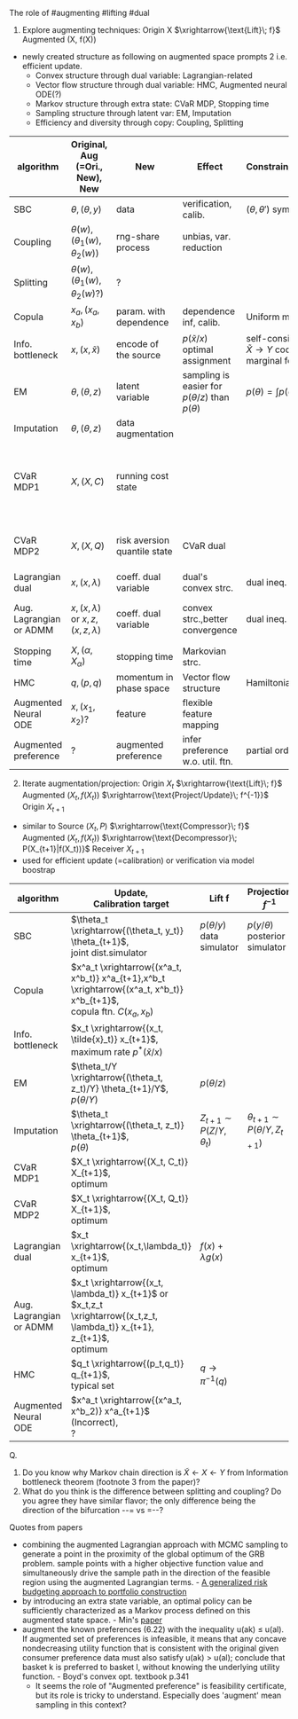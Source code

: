 
The role of #augmenting #lifting #dual 
1. Explore augmenting techniques: Origin X $\xrightarrow{\text{Lift}\; f}$ Augmented (X, f(X))
- newly created structure as following on augmented space prompts 2 i.e. efficient update.
	- Convex structure through dual variable: Lagrangian-related 
	- Vector flow structure through dual variable: HMC, Augmented neural ODE(?)
	- Markov structure through extra state: CVaR MDP, Stopping time
	- Sampling structure through latent var: EM, Imputation
	- Efficiency and diversity through copy: Coupling, Splitting


| algorithm               | Original, <br> Aug (=Ori., New), New        | New                          | Effect                                                 | Constrain/Invariant/Conserve                                                                                                      | Ref                                                                                                                                                                                                                   |
| ----------------------- | ------------------------------------------- | ---------------------------- | ------------------------------------------------------ | --------------------------------------------------------------------------------------------------------------------------------- | --------------------------------------------------------------------------------------------------------------------------------------------------------------------------------------------------------------------- |
| SBC                     | $\theta, (\theta, y)$                       | data                         | verification, calib.                                   | $(\theta, \theta')$ symmetry                                                                                                      |                                                                                                                                                                                                                       |
| Coupling                | $\theta(w), (\theta_1(w), \theta_2(w))$     | rng-share process            | unbias, var. reduction                                 |                                                                                                                                   | [Maximal Couplings of the Metropolis–Hastings Algorithm](http://proceedings.mlr.press/v130/wang21d/wang21d.pdf)                                                                                                       |
| Splitting               | $\theta(w), (\theta_1(w), \theta_2(w)?)$    | ?                            |                                                        |                                                                                                                                   |                                                                                                                                                                                                                       |
| Copula                  | $x_a, (x_a, x_b)$                           | param. with dependence       | dependence inf, calib.                                 | Uniform marginal                                                                                                                  |                                                                                                                                                                                                                       |
| Info. bottleneck        | $x, (x,\tilde{x})$                          | encode of the source         | $p(\tilde{x}/x)$ optimal assignment                    | self-consistent eq. for $X \rightarrow \tilde{X},\tilde{X} \rightarrow Y$ coding <br> marginal for p$(y/\tilde{x}), p(\tilde{x})$ | [Tishby2000](https://arxiv.org/abs/physics/0004057)(Thm.4)                                                                                                                                                            |
| EM                      | $\theta, (\theta, z)$                       | latent variable              | sampling is easier for $p(\theta/z)$ than $p(\theta )$ | $p(\theta) =\int p(\theta/z)dz$                                                                                                   |                                                                                                                                                                                                                       |
| Imputation              | $\theta, (\theta, z)$                       | data augmentation            |                                                        |                                                                                                                                   |                                                                                                                                                                                                                       |
| CVaR MDP1               | $X, (X , C)$                                | running cost state           |                                                        |                                                                                                                                   | Bäuerle(2011), Huang(2016), Miller(2017), Chow(2018), Backhoff-Veraguas(2020) from [Min20](http://www.mskyt.net/wp-content/uploads/2020/11/cvar-exec.pdf)                                                             |
| CVaR MDP2               | $X, (X , Q)$                                | risk aversion quantile state | CVaR dual                                              |                                                                                                                                   | Pflug(2016), [Chow et al. (2015)](https://papers.nips.cc/paper/2015/file/64223ccf70bbb65a3a4aceac37e21016-Paper.pdf), Chapman(2018), Li(2020), [Min20](http://www.mskyt.net/wp-content/uploads/2020/11/cvar-exec.pdf) |
| Lagrangian dual         | $x, (x,\lambda)$                            | coeff. dual variable         | dual's convex strc.                                    | dual ineq.  infsup>=supinf                                                                                                        |                                                                                                                                                                                                                       |
| Aug. Lagrangian or ADMM | $x, (x, \lambda)$ or $x,z,  (x,z, \lambda)$ | coeff. dual variable         | convex strc.,better convergence                        | dual ineq.                                                                                                                        | [A generalized risk budgeting approach to portfolio construction](http://www.columbia.edu/~mh2078/A_generalized_risk_budgeting_approach.pdf)                                                                          |
| Stopping time           | $X, (\alpha,X_\alpha)$                      | stopping time                | Markovian strc.                                        |                                                                                                                                   | Chung, Intro to prob. Ch.9                                                                                                                                                                                            |
| HMC                     | $q, (p,q)$                                  | momentum in phase space      | Vector flow structure                                  | Hamiltonian symplectic vol.                                                                                                       |                                                                                                                                                                                                                       |
| Augmented Neural ODE    | $x, (x_1, x_2)$?                            | feature                      | flexible feature mapping                               |                                                                                                                                   | [Augmented Neural ODEs](https://arxiv.org/abs/1904.01681)                                                                                                                                                             |
| Augmented preference    | ?                                           | augmented preference         | infer preference w.o. util. ftn.                       | partial order                                                                                                                     | Boyd, Convex Optimization Ch.6                                                                                                                                                                                        |

2. Iterate augmentation/projection: Origin $X_t$ $\xrightarrow{\text{Lift}\; f}$  Augmented ($X_t, f(X_t)$)  $\xrightarrow{\text{Project/Update}\; f^{-1}}$  Origin $X_{t+1}$
- similar to Source ($X_t, P$) $\xrightarrow{\text{Compressor}\; f}$  Augmented ($X_t, f(X_t)$)  $\xrightarrow{\text{Decompressor}\; P(X_{t+1}|f(X_t))}$  Receiver $X_{t+1}$
- used for efficient update (=calibration) or verification via model boostrap
 
| algorithm               | Update, <br>Calibration target                                                                                            | Lift f                        | Projection $f^{-1}$               |
| ----------------------- | ------------------------------------------------------------------------------------------------------------------------- | ----------------------------- | --------------------------------- |
| SBC                     | $\theta_t \xrightarrow{(\theta_t, y_t)} \theta_{t+1}$,<br>joint dist.simulator                                            | $p(\theta/y)$ data simulator  | $p(y/\theta)$ posterior simulator |
| Copula                  | $x^a_t \xrightarrow{(x^a_t, x^b_t)} x^a_{t+1},x^b_t \xrightarrow{(x^a_t, x^b_t)} x^b_{t+1}$,<br>copula ftn. $C(x_a,x_b)$  |                               |                                   |
| Info. bottleneck        | $x_t \xrightarrow{(x_t, \tilde{x}_t)} x_{t+1}$,<br> maximum rate $p^{*}(\tilde{x}/x)$                                     |                               |                                   |
| EM                      | $\theta_t/Y \xrightarrow{(\theta_t, z_t)/Y} \theta_{t+1}/Y$,<br> $p(\theta/Y)$                                            | $p(\theta / z)$               |                                   |
| Imputation              | $\theta_t \xrightarrow{(\theta_t, z_t)} \theta_{t+1}$,<br> $p(\theta)$                                                    | $Z_{t+1} \sim P (Z / Y, θ_t)$ | $θ_{t+1} \sim P (θ / Y, Z_{t+1})$ |
| CVaR MDP1               | $X_t \xrightarrow{(X_t, C_t)} X_{t+1}$,<br>optimum                                                                        |                               |                                   |
| CVaR MDP2               | $X_t \xrightarrow{(X_t, Q_t)} X_{t+1}$,<br>optimum                                                                        |                               |                                   |
| Lagrangian dual         | $x_t \xrightarrow{(x_t,\lambda_t)} x_{t+1}$,<br>optimum                                                                   | $f(x) +\lambda g(x)$          |                                   |
| Aug. Lagrangian or ADMM | $x_t \xrightarrow{(x_t, \lambda_t)} x_{t+1}$ or $x_t,z_t \xrightarrow{(x_t,z_t, \lambda_t)} x_{t+1}, z_{t+1}$,<br>optimum |                               |                                   |
| HMC                     | $q_t \xrightarrow{(p_t,q_t)} q_{t+1}$,<br>typical set                                                                     | $q \rightarrow \pi^{-1}(q)$   |                                   |
| Augmented Neural ODE    | $x^a_t \xrightarrow{(x^a_t, x^b_2)} x^a_{t+1}$ (Incorrect),<br> ?                                                         |                               |                                   |

Q. 
1. Do you know why Markov chain direction is $\tilde{X} ← X ← Y$ from Information bottleneck theorem (footnote 3 from the paper)?
2. What do you think is the difference between splitting and coupling? Do you agree they have similar flavor; the only difference being the direction of the bifurcation --= vs =--? 

Quotes from papers
- combining the augmented Lagrangian approach with MCMC sampling to generate a point in the proximity of the global optimum of the GRB problem. sample points with a higher objective function value and simultaneously drive the sample path in the direction of the feasible region using the augmented Lagrangian terms. -  [A generalized risk budgeting approach to portfolio construction](http://www.columbia.edu/~mh2078/A_generalized_risk_budgeting_approach.pdf) 
 - by introducing an extra state variable, an optimal policy can be sufficiently characterized as a Markov process defined on this augmented state space. - Min's [paper](http://www.mskyt.net/wp-content/uploads/2020/11/cvar-exec.pdf)
 - augment the known preferences (6.22) with the inequality u(ak) ≤ u(al). If augmented set of preferences is infeasible, it means that any concave nondecreasing utility function that is consistent with the original given consumer preference data must also satisfy u(ak) > u(al); conclude that basket k is preferred to basket l, without knowing the underlying utility function.  - Boyd's convex opt. textbook p.341
	 - It seems the role of "Augmented preference"  is feasibility certificate, but its role is tricky to understand. Especially does 'augment' mean sampling in this context?

